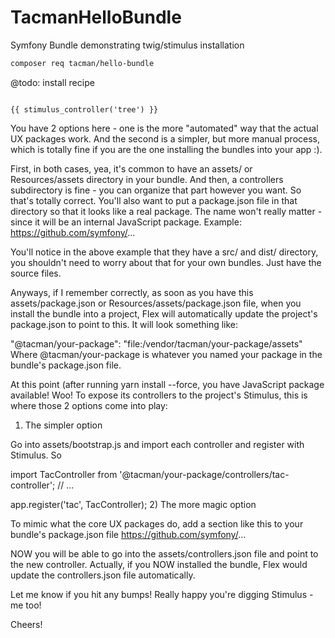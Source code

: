 # TacmanHelloBundle

Symfony Bundle demonstrating twig/stimulus installation

```bash
composer req tacman/hello-bundle
```

@todo: install recipe

```twig

{{ stimulus_controller('tree') }}

```


You have 2 options here - one is the more "automated" way that the actual UX packages work. And the second is a simpler, but more manual process, which is totally fine if you are the one installing the bundles into your app :).

First, in both cases, yea, it's common to have an assets/ or Resources/assets directory in your bundle. And then, a controllers subdirectory is fine - you can organize that part however you want. So that's totally correct. You'll also want to put a package.json file in that directory so that it looks like a real package. The name won't really matter - since it will be an internal JavaScript package. Example: https://github.com/symfony/...

You'll notice in the above example that they have a src/ and dist/ directory, you shouldn't need to worry about that for your own bundles. Just have the source files.

Anyways, if I remember correctly, as soon as you have this assets/package.json or Resources/assets/package.json file, when you install the bundle into a project, Flex will automatically update the project's package.json to point to this. It will look something like:

"@tacman/your-package": "file:/vendor/tacman/your-package/assets"
Where @tacman/your-package is whatever you named your package in the bundle's package.json file.

At this point (after running yarn install --force, you have JavaScript package available! Woo! To expose its controllers to the project's Stimulus, this is where those 2 options come into play:

1) The simpler option

Go into assets/bootstrap.js and import each controller and register with Stimulus. So

import TacController from '@tacman/your-package/controllers/tac-controller';
// ...

app.register('tac', TacController);
2) The more magic option

To mimic what the core UX packages do, add a section like this to your bundle's package.json file https://github.com/symfony/...

NOW you will be able to go into the assets/controllers.json file and point to the new controller. Actually, if you NOW installed the bundle, Flex would update the controllers.json file automatically.

Let me know if you hit any bumps! Really happy you're digging Stimulus - me too!

Cheers!

